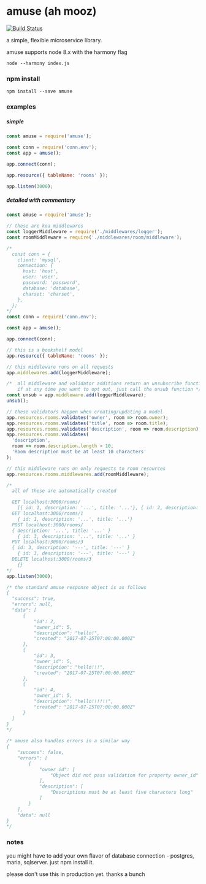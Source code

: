 # amuse (ah mooz)
[![Build Status](https://travis-ci.org/blueseph/amuse.svg?branch=master)](https://travis-ci.org/blueseph/amuse)

a simple, flexible microservice library.

amuse supports node 8.x with the harmony flag

`node --harmony index.js`

### npm install

`npm install --save amuse`

### examples

##### simple
```js
const amuse = require('amuse');

const conn = require('conn.env');
const app = amuse();

app.connect(conn);

app.resource({ tableName: 'rooms' });

app.listen(3000);
```

##### detailed with commentary
```js
const amuse = require('amuse');

// these are koa middlewares
const loggerMiddleware = require('./middlewares/logger');
const roomMiddleware = require('./middlewares/room/middleware');

/*
  const conn = {
    client: 'mysql',
    connection: {
      host: 'host',
      user: 'user',
      password: 'password',
      database: 'database',
      charset: 'charset',
    },
  };
*/
const conn = require('conn.env');

const app = amuse();

app.connect(conn);

// this is a bookshelf model
app.resource({ tableName: 'rooms' });

// this middleware runs on all requests
app.middlewares.add(loggerMiddleware);

/*  all middleware and validator additions return an unsubscribe function.
    if at any time you want to opt out, just call the unsub function */
const unsub = app.middleware.add(loggerMiddleware);
unsub();

// these validators happen when creating/updating a model
app.resources.rooms.validates('owner', room => room.owner);
app.resources.rooms.validates('title', room => room.title);
app.resources.rooms.validates('description', room => room.description);
app.resources.rooms.validates(
  'description',
  room => room.description.length > 10,
  'Room description must be at least 10 characters'
);

// this middleware runs on only requests to room resources
app.resources.rooms.middlewares.add(roomMiddleware);

/*
  all of these are automatically created

  GET localhost:3000/rooms/
    [{ id: 1, description: '...', title: '...'}, { id: 2, description: '...', title: '...'}]
  GET localhost:3000/rooms/1
    { id: 1, description: '...', title: '...'}
  POST localhost:3000/rooms/
  { description: '...', title: '...' }
    { id: 3, description: '...', title: '...' }
  PUT localhost:3000/rooms/3
  { id: 3, description: '---', title: '---' }
    { id: 3, description: '---', title: '---' }
  DELETE localhost:3000/rooms/3
    {}
*/
app.listen(3000);

/* the standard amuse response object is as follows
{
  "success": true,
  "errors": null,
  "data": [
      {
          "id": 2,
          "owner_id": 5,
          "description": "hello!",
          "created": "2017-07-25T07:00:00.000Z"
      },
      {
          "id": 3,
          "owner_id": 5,
          "description": "hello!!!",
          "created": "2017-07-25T07:00:00.000Z"
      },
      {
          "id": 4,
          "owner_id": 5,
          "description": "hello!!!!!!",
          "created": "2017-07-25T07:00:00.000Z"
      }
  ]
}
*/

/* amuse also handles errors in a similar way
{
    "success": false,
    "errors": [
        {
            "owner_id": [
                "Object did not pass validation for property owner_id"
            ],
            "description": [
                "Descriptions must be at least five characters long"
            ]
        }
    ],
    "data": null
}
*/
```

### notes
you might have to add your own flavor of database connection - postgres, maria, sqlserver. just npm install it.

please don't use this in production yet. thanks a bunch

